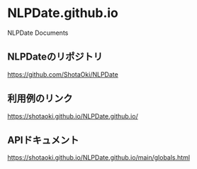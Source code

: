# NLPDate.github.io
NLPDate Documents

## NLPDateのリポジトリ
<a href = "https://github.com/ShotaOki/NLPDate">https://github.com/ShotaOki/NLPDate</a>

## 利用例のリンク
<a href = "https://shotaoki.github.io/NLPDate.github.io/">https://shotaoki.github.io/NLPDate.github.io/</a>

## APIドキュメント
<a href = "https://shotaoki.github.io/NLPDate.github.io/main/globals.html">https://shotaoki.github.io/NLPDate.github.io/main/globals.html</a>
